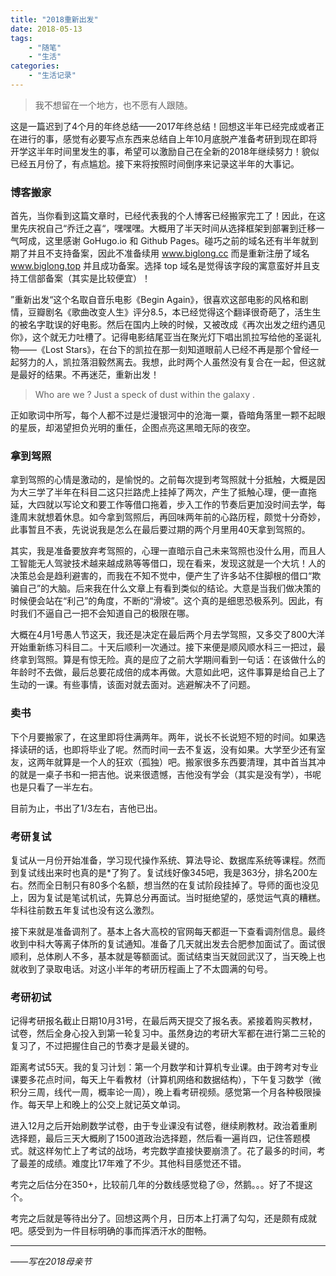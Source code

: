 ```yaml
---
title: "2018重新出发"
date: 2018-05-13
tags:
    - "随笔"
    - "生活"
categories:
    - "生活记录"
---
```


> 我不想留在一个地方，也不愿有人跟随。


这是一篇迟到了4个月的年终总结——2017年终总结！回想这半年已经完成或者正在进行的事，感觉有必要写点东西来总结自上年10月底脱产准备考研到现在即将开学这半年时间里发生的事，希望可以激励自己在全新的2018年继续努力！貌似已经五月份了，有点尴尬。接下来将按照时间倒序来记录这半年的大事记。
<!--more-->

### 博客搬家
首先，当你看到这篇文章时，已经代表我的个人博客已经搬家完工了！因此，在这里先庆祝自己“乔迁之喜“，嘿嘿嘿。大概用了半天时间从选择框架到部署到迁移一气呵成，这里感谢 GoHugo.io 和 Github Pages。碰巧之前的域名还有半年就到期了并且不支持备案，因此不准备续用 www.biglong.cc 而是重新注册了域名 www.biglong.top 并且成功备案。选择 top 域名是觉得该字段的寓意蛮好并且支持工信部备案（其实是比较便宜）！

”重新出发“这个名取自音乐电影《Begin Again》，很喜欢这部电影的风格和剧情，豆瓣剧名《歌曲改变人生》评分8.5，本已经觉得这个翻译很奇葩了，活生生的被名字耽误的好电影。然后在国内上映的时候，又被改成《再次出发之纽约遇见你》，这个就无力吐槽了。记得电影结尾亚当在聚光灯下唱出凯拉写给他的圣诞礼物——《Lost Stars》，在台下的凯拉在那一刻知道眼前人已经不再是那个曾经一起努力的人，凯拉落泪毅然离去。我想，此时两个人虽然没有复合在一起，但这就是最好的结果。不再迷茫，重新出发！

> Who are we ? Just a speck of dust within the galaxy .

正如歌词中所写，每个人都不过是烂漫银河中的沧海一粟，昏暗角落里一颗不起眼的星辰，却渴望担负光明的重任，企图点亮这黑暗无际的夜空。

### 拿到驾照
拿到驾照的心情是激动的，是愉悦的。之前每次提到考驾照就十分抵触，大概是因为大三学了半年在科目二这只拦路虎上挂掉了两次，产生了抵触心理，便一直拖延，大四就以写论文和要工作等借口拖着，步入工作的节奏后更加没时间去学，每逢周末就想着休息。如今拿到驾照后，再回味两年前的心路历程，颇觉十分奇妙，此事暂且不表，先说说我是怎么在最后要过期的两个月里用40天拿到驾照的。

其实，我是准备要放弃考驾照的，心理一直暗示自己未来驾照也没什么用，而且人工智能无人驾驶技术越来越成熟等等借口，现在看来，发现这就是一个大坑！人的决策总会是趋利避害的，而我在不知不觉中，便产生了许多站不住脚根的借口“欺骗自己”的大脑。后来我在什么文章上有看到类似的结论。大意是当我们做决策的时候便会站在“利己”的角度，不断的“滑坡”。这个真的是细思恐极系列。因此，有时我们不逼自己一把不会知道自己的极限在哪。

大概在4月1号愚人节这天，我还是决定在最后两个月去学驾照，又多交了800大洋开始重新练习科目二。十天后顺利一次通过。接下来便是顺风顺水科三一把过，最终拿到驾照。算是有惊无险。真的是应了之前大学期间看到一句话：在该做什么的年龄时不去做，最后总要花成倍的成本再做。大意如此吧，这件事算是给自己上了生动的一课。有些事情，该面对就去面对。逃避解决不了问题。

### 卖书
下个月要搬家了，在这里即将住满两年。两年，说长不长说短不短的时间。如果选择读研的话，也即将毕业了呢。然而时间一去不复返，没有如果。大学至少还有室友，这两年就算是一个人的狂欢（孤独）吧。搬家很多东西要清理，其中首当其冲的就是一桌子书和一把吉他。说来很遗憾，吉他没有学会（其实是没有学），书呢也是只看了一半左右。

目前为止，书出了1/3左右，吉他已出。

### 考研复试
复试从一月份开始准备，学习现代操作系统、算法导论、数据库系统等课程。然而到复试线出来时也真的是*了狗了。复试线好像345吧，我是363分，排名200左右。然而全日制只有80多个名额，想当然的在复试阶段挂掉了。导师的面也没见上，因为复试是笔试机试，先算总分再面试。当时挺绝望的，感觉运气真的糟糕。华科往前数五年复试也没有这么激烈。

接下来就是准备调剂了。基本上各大高校的官网每天都逛一下查看调剂信息。最终收到中科大等离子体所的复试通知。准备了几天就出发去合肥参加面试了。面试很顺利，总体刷人不多，基本就是等额面试。面试结束当天就回武汉了，当天晚上也就收到了录取电话。对这小半年的考研历程画上了不太圆满的句号。

### 考研初试
记得考研报名截止日期10月31号，在最后两天提交了报名表。紧接着购买教材，试卷，然后全身心投入到第一轮复习中。虽然身边的考研大军都在进行第二三轮的复习了，不过把握住自己的节奏才是最关键的。

距离考试55天。我的复习计划：第一个月数学和计算机专业课。由于跨考对专业课要多花点时间，每天上午看教材（计算机网络和数据结构），下午复习数学（微积分三周，线代一周，概率论一周），晚上看考研视频。感觉第一个月各种极限操作。每天早上和晚上的公交上就记英文单词。

进入12月之后开始刷数学试卷，由于专业课没有试卷，继续刷教材。政治着重刷选择题，最后三天大概刷了1500道政治选择题，然后看一遍肖四，记住答题模式。就这样匆忙上了考试的战场，考完数学直接快要崩溃了。花了最多的时间，考了最差的成绩。难度比17年难了不少。其他科目感觉还不错。

考完之后估分在350+，比较前几年的分数线感觉稳了😢，然鹅。。。好了不提这个。

考完之后就是等待出分了。回想这两个月，日历本上打满了勾勾，还是颇有成就吧。感受到为一件目标明确的事而挥洒汗水的酣畅。

---

*——写在2018母亲节*
